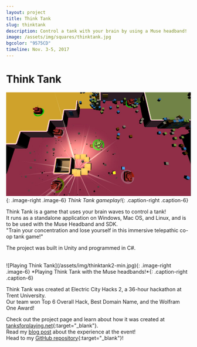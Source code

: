 ```yaml
---
layout: project
title: Think Tank
slug: thinktank
description: Control a tank with your brain by using a Muse headband!
image: /assets/img/squares/thinktank.jpg
bgcolor: "9575CD"
timeline: Nov. 3-5, 2017
---
```


# Think Tank

![Think Tank](/assets/img/thinktank1-min.jpg){: .image-right .image-6}
*Think Tank gameplay!*{: .caption-right .caption-6}

Think Tank is a game that uses your brain waves to control a tank!  
It runs as a standalone application on Windows, Mac OS, and Linux, and is to be used with the Muse Headband and SDK.  
"Train your concentration and lose yourself in this immersive telepathic co-op tank game!"  

The project was built in Unity and programmed in C#.

<br>
![Playing Think Tank](/assets/img/thinktank2-min.jpg){: .image-right .image-6}
*Playing Think Tank with the Muse headbands!*{: .caption-right .caption-6}

Think Tank was created at Electric City Hacks 2, a 36-hour hackathon at Trent University.  
Our team won Top 6 Overall Hack, Best Domain Name, and the Wolfram One Award! <br>


Check out the project page and learn about how it was created at [tanksforplaying.net](http://tanksforplaying.net){:target="_blank"}.  
Read my [blog post](/2017/11/think-tank/) about the experience at the event!  
Head to my [GitHub repository](https://github.com/WilliamLQin/Think-Tank){:target="_blank"}!